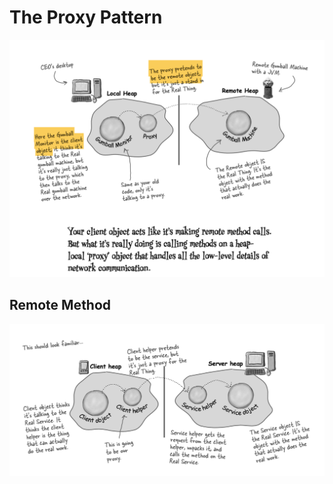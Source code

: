 # The Proxy Pattern

![img.png](../images/proxy-pattern1.png)

## Remote Method

![img.png](../images/proxy-pattern2.png)